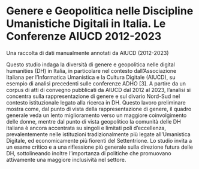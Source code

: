 # Genere e Geopolitica nelle Discipline Umanistiche Digitali in Italia. Le Conferenze AIUCD 2012-2023
Una raccolta di dati manualmente annotati da AIUCD (2012-2023)

Questo studio indaga la diversità di genere e geopolitica nelle digital humanities (DH) in Italia, in particolare nel contesto dall’Associazione Italiana per l’Informatica Umanistica e la Cultura Digitale (AIUCD), su esempio di analisi precedenti sulle conferenze ADHO [3]. A partire da un corpus di atti di convegno pubblicati da AIUCD dal 2012 al 2023, l’analisi si concentra sulla rappresentazione di genere e sul divario Nord-Sud nel contesto istituzionale legato alla ricerca in DH. Questo lavoro preliminare mostra come, dal punto di vista della rappresentazione di genere, il quadro generale veda un lento miglioramento verso un maggiore coinvolgimento delle donne, mentre dal punto di vista geopolitico la comunità delle DH italiana è ancora accentrata su singoli e limitati poli d’eccellenza, prevalentemente nelle istituzioni tradizionalmente più legate all’Umanistica Digitale, ed economicamente più fiorenti del Settentrione. Lo studio invita a un esame critico e a una riflessione più generale sulla direzione futura delle DH, sottolineando inoltre l’importanza di politiche che promuovano attivamente una maggiore inclusività nel settore.
